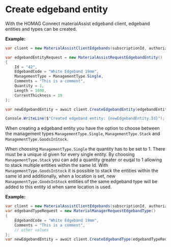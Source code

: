 # Create edgeband entity

With the HOMAG Connect materialAssist edgeband client, edgeband entities and types can be created. 

<strong>Example:</strong>

```csharp
var client = new MaterialAssistClientEdgebands(subscriptionId, authorizationKey);

var edgebandEntityRequest = new MaterialAssistRequestEdgebandEntity()
{
    Id = "42",
    EdgebandCode = "White Edgeband 19mm",
    ManagementType = ManagementType.Single,
    Comments = "This is a comment",
    Quantity = 1,
    Length = 1000,
    CurrentThickness = 19
};

var newEdgebandEntity = await client.CreateEdgebandEntity(edgebandEntityRequest);

Console.WriteLine($"Created edgeband entity: {newEdgebandEntity.Id}");
```
When creating a edgeband entity you have the option to choose between the management types `ManagementType.Single`, `ManagementType.Stack` and `ManagementType.GoodsInStock`. 

When choosing `ManagementType.Single` the quantity has to be set to 1. There must be a unique id given for every single entity. 
By choosing `ManagementType.Stack` you can add a quantity greater or euqal to 1 allowing to stack multiple entities within the same Id.
With `ManagementType.GoodsInStock` it is possible to stack the entities within the same id and additionally, when a location is set, new `ManagementType.GoodsInStock` entities of the same edgeband type will be added to this entity id when same location is used.


<strong>Example:</strong>

```csharp
var client = new MaterialAssistClientEdgebands(subscriptionId, authorizationKey);
var edgebandTypeRequest = new MaterialManagerRequestEdgebandType() 
{
    EdgebandCode = "White Edgeband 19mm",
    Comments = "This is a comment",
    // other values
};
var newEdgebandEntity = await client.CreateEdgebandType(edgebandTypeRequest); 
```
